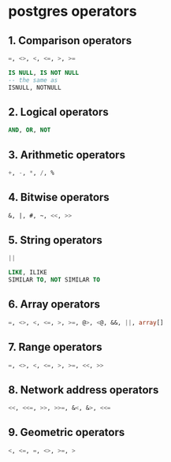 # postgres operators

## 1. Comparison operators

```sql
=, <>, <, <=, >, >=

IS NULL, IS NOT NULL
-- the same as
ISNULL, NOTNULL
```

## 2. Logical operators

```sql
AND, OR, NOT
```

## 3. Arithmetic operators

```sql
+, -, *, /, %
```

## 4. Bitwise operators

```sql
&, |, #, ~, <<, >>
```

## 5. String operators

```sql
||

LIKE, ILIKE
SIMILAR TO, NOT SIMILAR TO
```

## 6. Array operators

```sql
=, <>, <, <=, >, >=, @>, <@, &&, ||, array[]
```

## 7. Range operators

```sql
=, <>, <, <=, >, >=, <<, >>
```

## 8. Network address operators

```sql
<<, <<=, >>, >>=, &<, &>, <<=
```

## 9. Geometric operators

```sql
<, <=, =, <>, >=, >
```
